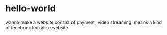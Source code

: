 # hello-world
wanna make a website consist of payment, video streaming, means a kind of fecebook lookalike website 
